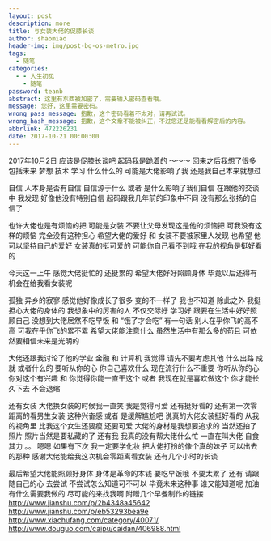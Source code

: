 ```yaml
---
layout: post
description: more
title: 与女装大佬的促膝长谈
author: shaomiao
header-img: img/post-bg-os-metro.jpg
tags:
  - 随笔
categories:
  - - 人生初见
    - 随笔
password: teanb
abstract: 这里有东西被加密了，需要输入密码查看哦。
message: 您好，这里需要密码。
wrong_pass_message: 抱歉，这个密码看着不太对，请再试试。
wrong_hash_message: 抱歉，这个文章不能被纠正，不过您还是能看看解密后的内容。
abbrlink: 472226231
date: 2017-10-21 00:00:00
---
```

2017年10月2日
应该是促膝长谈吧  起码我是跪着的 ～～～
回来之后我想了很多  包括未来 梦想 技术 学习 什么什么的 可能是大佬影响了我 还是我自己本来就想过 

自信 人本身是否有自信 自信源于什么 或者 是什么影响了我们自信 在跟他的交谈中 我发现 好像他没有特别自信 起码跟我几年前的印象中不同  没有那么张扬的自信了

也许大佬也是有烦恼的把 可能是女装 不要让父母发现这是他的烦恼把 可我没有这样的烦恼 完全没有这种担心 希望大佬的爱好 和 女装不要被家里人发现 也希望 他可以坚持自己的爱好 女装真的挺可爱的 可能你自己看不到哦 在我的视角是挺好看的

今天这一上午 感觉大佬挺忙的 还挺累的 希望大佬好好照顾身体 毕竟以后还得有机会在给我看女装呢 

孤独 异乡的寂寥 感觉他好像成长了很多 变的不一样了 我也不知道 除此之外 我挺担心大佬的身体的  我想象中的厉害的人 不仅交际好 学习好 跟要在生活中好好照顾自己 没想到大佬居然不吃早饭 和 “饿了才会吃” 有一句话 别人在乎你飞的高不高 可我在乎你飞的累不累 希望大佬能注意什么 虽然生活中有那么多的苟且 可依然要相信未来是光明的

大佬还跟我讨论了他的学业 金融 和 计算机  我觉得 请先不要考虑其他 什么出路 成就 或者什么的  要听从你的心 你自己喜欢什么  现在流行什么不重要 你听从你的心 你对这个有兴趣 和 你觉得你能一直干这个 或者 我现在就是喜欢做这个  你才能长久下去 不会退缩 

还有女装  大佬换女装的时候我一直笑  我是觉得可爱 还有挺好看的 还有第一次零距离的看男生女装 这种兴奋感  或者 是缓解尴尬吧  说真的大佬女装挺好看的 从我的视角里 比我这个女生还要瘦 还要可爱 大佬的身材是我想要追求的 当然还拍了照片 照片当然是要私藏的了 还有我 我真的没有帮大佬什么忙 一直在叫大佬 自食其力 。。 
嗯嗯 如果有下次 我一定要学化妆  把大佬打扮的像个真的妹子 可以出去的那种 感谢大佬能给我这次机会零距离看女装 还有几个小时的长谈 

最后希望大佬能照顾好身体 身体是革命的本钱 要吃早饭哦 不要太累了 还有 请跟随自己的心 去尝试 不尝试怎么知道可不可以  毕竟未来这种事 谁又能知道呢 加油 有什么需要我做的 尽可能的来找我啊 
附赠几个早餐制作的链接
http://www.jianshu.com/p/2b4348a45642
http://www.jianshu.com/p/eb53293bea9e
http://www.xiachufang.com/category/40071/
http://www.douguo.com/caipu/caidan/406988.html
